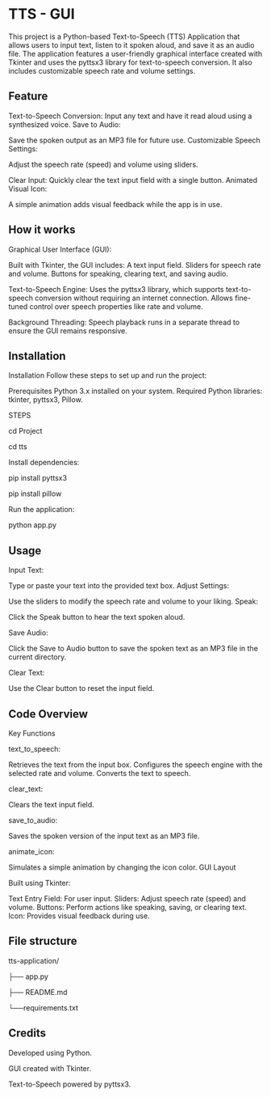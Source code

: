 
# TTS - GUI

This project is a Python-based Text-to-Speech (TTS) Application that allows users to input text, listen to it spoken aloud, and save it as an audio file. The application features a user-friendly graphical interface created with Tkinter and uses the pyttsx3 library for text-to-speech conversion. It also includes customizable speech rate and volume settings. 




##  Feature

Text-to-Speech Conversion:
Input any text and have it read aloud using a synthesized voice.
Save to Audio:

Save the spoken output as an MP3 file for future use.
Customizable Speech Settings:

Adjust the speech rate (speed) and volume using sliders.

Clear Input:
Quickly clear the text input field with a single button.
Animated Visual Icon:

A simple animation adds visual feedback while the app is in use.


## How it works

Graphical User Interface (GUI):

Built with Tkinter, the GUI includes:
A text input field.
Sliders for speech rate and volume.
Buttons for speaking, clearing text, and saving audio.

Text-to-Speech Engine:
Uses the pyttsx3 library, which supports text-to-speech conversion without requiring an internet connection.
Allows fine-tuned control over speech properties like rate and volume.

Background Threading:
Speech playback runs in a separate thread to ensure the GUI remains responsive.

## Installation

Installation
Follow these steps to set up and run the project:

Prerequisites
Python 3.x installed on your system.
Required Python libraries: tkinter, pyttsx3, Pillow.

STEPS

cd Project

cd tts



Install dependencies:


pip install pyttsx3 

pip install pillow

Run the application:

python app.py
## Usage


Input Text:

Type or paste your text into the provided text box.
Adjust Settings:

Use the sliders to modify the speech rate and volume to your liking.
Speak:

Click the Speak button to hear the text spoken aloud.

Save Audio:

Click the Save to Audio button to save the spoken text as an MP3 file in the current directory.

Clear Text:

Use the Clear button to reset the input field.
## Code Overview


Key Functions

text_to_speech:

Retrieves the text from the input box.
Configures the speech engine with the selected rate and volume.
Converts the text to speech.

clear_text:

Clears the text input field.

save_to_audio:

Saves the spoken version of the input text as an MP3 file.

animate_icon:

Simulates a simple animation by changing the icon color.
GUI Layout


Built using Tkinter:

Text Entry Field: For user input.
Sliders: Adjust speech rate (speed) and volume.
Buttons: Perform actions like speaking, saving, or clearing text.
Icon: Provides visual feedback during use.
## File structure

tts-application/

├── app.py      
         
├── README.md      
      
└──requirements.txt  
   
## Credits

Developed using Python.

GUI created with Tkinter.

Text-to-Speech powered by pyttsx3.
